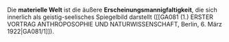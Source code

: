 
Die **materielle Welt** ist die äußere **Erscheinungsmannigfaltigkeit**, die sich innerlich als geistig-seelisches Spiegelbild darstellt ([[GA081 (1.) ERSTER VORTRAG ANTHROPOSOPHIE UND NATURWISSENSCHAFT, Berlin, 6. März 1922|GA081/1]]).
